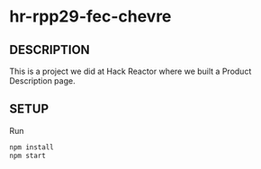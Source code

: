 # hr-rpp29-fec-chevre

## DESCRIPTION
This is a project we did at Hack Reactor where we built a Product Description page.

## SETUP
Run
```javascript
npm install
npm start
```